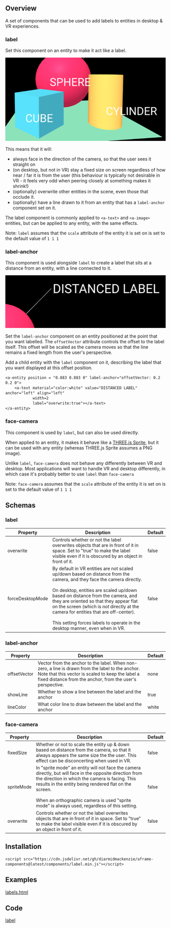 ## Overview

A set of components that can be used to add labels to entities in desktop & VR experiences.

### label

Set this component on an entity to make it act like a label.  

![image-20220811164727667](image-20220811164727667.png)

This means that it will:

- always face in the direction of the camera, so that the user sees it straight on
- (on desktop, but not in VR) stay a fixed size on screen regardless of how near / far it is from the user (this behaviour is typically not desirable in VR - it feels very odd when peering closely at something makes it shrink!)
- (optionally) overwrite other entities in the scene, even those that occlude it.
- (optionally) have a line drawn to it from an entity that has a `label-anchor` component set on it.

The label component is commonly applied to `<a-text>` and `<a-image>` entities, but can be applied to any entity, with the same effects.

Note:  `label` assumes that the `scale` attribute of the entity it is set on is set to the default value of `1 1 1`

### label-anchor

This component is used alongside `label` to create a label that sits at a distance from an entity, with a line connected to it.

![image-20220811164814125](image-20220811164814125.png)



Set the `label-anchor` component on an entity positioned at the point that you want labelled.  The `offsetVector` attribute controls the offset to the label itself.  This offset will be scaled as the camera moves so that the line remains a fixed length from the user's perspective.

Add a child entity with the `label` component on it, describing the label that you want displayed at this offset position.

```
<a-entity position = "0.883 0.883 0" label-anchor="offsetVector: 0.2 0.2 0">
    <a-text material="color:white" value="DISTANCED LABEL" anchor="left" align="left"
            width=2
            label="overwrite:true"></a-text>
</a-entity>
```



### face-camera

This component is used by `label`, but can also be used directly.

When applied to an entity, it makes it behave like a [THREE.js Sprite](https://threejs.org/docs/#api/en/objects/Sprite), but it can be used with any entity (whereas THREE.js Sprite assumes a PNG image).

Unlike `label`, `face-camera` does not behave any differently between VR and desktop.  Most applications will want to handle VR and desktop differently, in which case it's probably better to use `label` than `face-camera`

Note:  `face-camera` assumes that the `scale` attribute of the entity it is set on is set to the default value of `1 1 1`



## Schemas

### label

| Property         | Description                                                  | Default |
| ---------------- | ------------------------------------------------------------ | ------- |
| overwrite        | Controls whether or not the label overwrites objects that are in front of it in space.  Set to "true" to make the label visible even if it is obscured by an object in front of it. | false   |
| forceDesktopMode | By default in VR entities are not scaled up/down based on distance from the camera, and they face the camera directly.<br /><br />On desktop, entities are scaled up/down based on distance from the camera, and they are oriented so that they appear flat on the screen (which is *not* directly at the camera for entities that are off-center).<br /><br />This setting forces labels to operate in the desktop manner, even when in VR. | false   |



### label-anchor

| Property     | Description                                                  | Default |
| ------------ | ------------------------------------------------------------ | ------- |
| offsetVector | Vector from the anchor to the label.  When non-zero, a line is drawn from the label to the anchor.  Note that this vector is scaled to keep the label a fixed distance from the  anchor, from the user's perspective. | none    |
| showLine     | Whether to show a line between the label and the anchor      | true    |
| lineColor    | What color line to draw between the label and the anchor     | white   |



### face-camera

| Property   | Description                                                  | Default |
| ---------- | ------------------------------------------------------------ | ------- |
| fixedSize  | Whether or not to scale the entity up & down based on distance from the camera, so that it always appears the same size the the user.  This effect can be disconcerting when used in VR. | false   |
| spriteMode | In "sprite mode" an entity will not face the camera directly, but will face in the opposite direction from the direction in which the camera is facing.  This results in the entity being rendered flat on the screen.<br /><br />When an orthographic camera is used "sprite mode" is always used, regardless of this setting. | false   |
| overwrite  | Controls whether or not the label overwrites objects that are in front of it in space.  Set to "true" to make the label visible even if it is obscured by an object in front of it. | false   |



## Installation

```
<script src="https://cdn.jsdelivr.net/gh/diarmidmackenzie/aframe-components@latest/components/label.min.js"></script>
```


## Examples

[labels.html](https://diarmidmackenzie.github.io/aframe-components/component-usage/labels.html)



## Code

  [label](https://github.com/diarmidmackenzie/aframe-components/blob/main/components/label/index.js)
